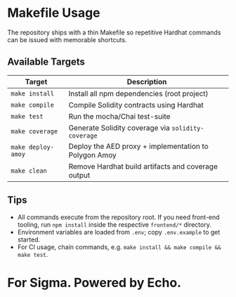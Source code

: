 # Makefile Usage

The repository ships with a thin Makefile so repetitive Hardhat commands can be issued with memorable shortcuts.

## Available Targets

| Target | Description |
| --- | --- |
| `make install` | Install all npm dependencies (root project) |
| `make compile` | Compile Solidity contracts using Hardhat |
| `make test` | Run the mocha/Chai test-suite |
| `make coverage` | Generate Solidity coverage via `solidity-coverage` |
| `make deploy-amoy` | Deploy the AED proxy + implementation to Polygon Amoy |
| `make clean` | Remove Hardhat build artifacts and coverage output |

## Tips
- All commands execute from the repository root. If you need front-end tooling, run `npm install` inside the respective `frontend/*` directory.
- Environment variables are loaded from `.env`; copy `.env.example` to get started.
- For CI usage, chain commands, e.g. `make install && make compile && make test`.

# For Sigma. Powered by Echo.

